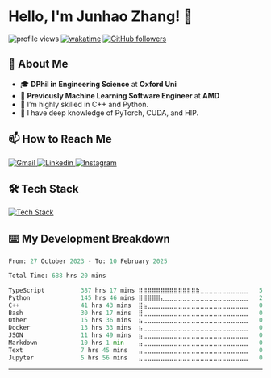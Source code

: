 # Hello, I'm Junhao Zhang! 👋
![profile views](https://komarev.com/ghpvc/?username=dejay-vu)
[![wakatime](https://wakatime.com/badge/user/018b75d5-bdbf-4b28-954d-7c590ade7f91.svg)](https://wakatime.com/@018b75d5-bdbf-4b28-954d-7c590ade7f91)
[![GitHub followers](https://img.shields.io/github/followers/dejay-vu?label=Follow&style=social)](https://github.com/dejay-vu)

## 🚀 About Me
- 🎓 **DPhil in Engineering Science** at **Oxford Uni**  
- 💼 **Previously Machine Learning Software Engineer** at **AMD**  
- 🌱 I’m highly skilled in C++ and Python.
- 🔭 I have deep knowledge of PyTorch, CUDA, and HIP.


## 📫 How to Reach Me
<div style="flex">
  <a href="mailto:junhao.zhang2301@gmail.com">
    <img src="https://skillicons.dev/icons?i=gmail" alt="Gmail" />
  </a>
  <a target="_blank" rel="noopener noreferrer" href="https://www.linkedin.com/in/junhao-zh/">
    <img src="https://skillicons.dev/icons?i=linkedin" alt="Linkedin" />
  </a>
  <a target="_blank" rel="noopener noreferrer" href="https://www.instagram.com/dejayyvu/">
    <img src="https://skillicons.dev/icons?i=instagram" alt="Instagram" />
  </a>
</div>

## 🛠 Tech Stack

<p align="left">
  <a href="https://skillicons.dev">
    <img src="https://skillicons.dev/icons?i=c,cpp,cmake,py,pytorch,tensorflow,sklearn,opencv,anaconda,go,html,css,js,ts,nodejs,react,nextjs,tailwind,postgres,prisma,supabase,regex,matlab,latex,md,git,github,githubactions,docker,aws,linux,bash,vim,jenkins,raspberrypi,arduino,ros,qt,stackoverflow,ubuntu,windows,visualstudio,vscode,clion,pycharm,sublime,ps" alt="Tech Stack" /> 
  </a>
</p>

## ⌨️ My Development Breakdown

<!--START_SECTION:waka-->

```python
From: 27 October 2023 - To: 10 February 2025

Total Time: 688 hrs 20 mins

TypeScript          387 hrs 17 mins ⣿⣿⣿⣿⣿⣿⣿⣿⣿⣿⣿⣿⣿⣷⣀⣀⣀⣀⣀⣀⣀⣀⣀⣀⣀   55.02 %
Python              145 hrs 46 mins ⣿⣿⣿⣿⣿⣄⣀⣀⣀⣀⣀⣀⣀⣀⣀⣀⣀⣀⣀⣀⣀⣀⣀⣀⣀   20.71 %
C++                 41 hrs 43 mins  ⣿⣦⣀⣀⣀⣀⣀⣀⣀⣀⣀⣀⣀⣀⣀⣀⣀⣀⣀⣀⣀⣀⣀⣀⣀   05.93 %
Bash                30 hrs 17 mins  ⣿⣀⣀⣀⣀⣀⣀⣀⣀⣀⣀⣀⣀⣀⣀⣀⣀⣀⣀⣀⣀⣀⣀⣀⣀   04.30 %
Other               15 hrs 36 mins  ⣦⣀⣀⣀⣀⣀⣀⣀⣀⣀⣀⣀⣀⣀⣀⣀⣀⣀⣀⣀⣀⣀⣀⣀⣀   02.22 %
Docker              13 hrs 33 mins  ⣦⣀⣀⣀⣀⣀⣀⣀⣀⣀⣀⣀⣀⣀⣀⣀⣀⣀⣀⣀⣀⣀⣀⣀⣀   01.93 %
JSON                11 hrs 49 mins  ⣦⣀⣀⣀⣀⣀⣀⣀⣀⣀⣀⣀⣀⣀⣀⣀⣀⣀⣀⣀⣀⣀⣀⣀⣀   01.68 %
Markdown            10 hrs 1 min    ⣤⣀⣀⣀⣀⣀⣀⣀⣀⣀⣀⣀⣀⣀⣀⣀⣀⣀⣀⣀⣀⣀⣀⣀⣀   01.42 %
Text                7 hrs 45 mins   ⣤⣀⣀⣀⣀⣀⣀⣀⣀⣀⣀⣀⣀⣀⣀⣀⣀⣀⣀⣀⣀⣀⣀⣀⣀   01.10 %
Jupyter             5 hrs 56 mins   ⣄⣀⣀⣀⣀⣀⣀⣀⣀⣀⣀⣀⣀⣀⣀⣀⣀⣀⣀⣀⣀⣀⣀⣀⣀   00.84 %
```

<!--END_SECTION:waka-->

---
